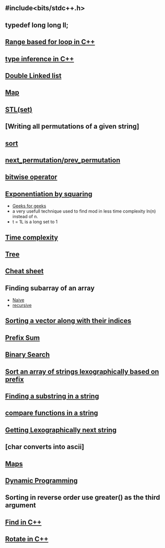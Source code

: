 ## #include<bits/stdc++.h>

## typedef long long ll;	

## [Range based for loop in C++](https://www.geeksforgeeks.org/range-based-loop-c/)

## [type inference in C++](https://www.geeksforgeeks.org/type-inference-in-c-auto-and-decltype/)

## [Double Linked list](https://www.geeksforgeeks.org/doubly-linked-list/)

## [Map](https://www.geeksforgeeks.org/map-associative-containers-the-c-standard-template-library-stl/)

## [STL(set)](https://www.geeksforgeeks.org/the-c-standard-template-library-stl/)

## [Writing all permutations of a given string]

## [sort](https://www.geeksforgeeks.org/sort-c-stl/)

## [next_permutation/prev_permutation](https://www.geeksforgeeks.org/stdnext_permutation-prev_permutation-c/)

## [bitwise operator](https://www.geeksforgeeks.org/bitwise-operators-in-c-cpp/)

## [Exponentiation by squaring](https://stackoverflow.com/questions/2177781/how-to-calculate-modulus-of-large-numbers)

* [Geeks for geeks](https://www.geeksforgeeks.org/exponential-squaring-fast-modulo-multiplication/)
* a very usefull technique used to find mod in less time complexity ln(n) instead of n.
* t = 1L is a long set to 1

## [Time complexity](https://www.geeksforgeeks.org/overcome-time-limit-exceedtle/)

## [Tree](https://towardsdatascience.com/8-useful-tree-data-structures-worth-knowing-8532c7231e8c)

## [Cheat sheet](https://www.bigocheatsheet.com/)

## Finding subarray of an array

 * [Naive](https://www.geeksforgeeks.org/subarraysubstring-vs-subsequence-and-programs-to-generate-them/)
 * [recursive](https://www.geeksforgeeks.org/generating-subarrays-using-recursion/)

## [Sorting a vector along with their indices](https://www.geeksforgeeks.org/keep-track-of-previous-indexes-after-sorting-a-vector-in-c-stl/)

## [Prefix Sum](https://www.geeksforgeeks.org/prefix-sum-array-implementation-applications-competitive-programming/)

## [Binary Search](https://www.geeksforgeeks.org/binary-search/)

## [Sort an array of strings lexographically based on prefix](https://www.geeksforgeeks.org/sort-an-array-of-strings-lexicographically-based-on-prefix/)

## [Finding a substring in a string](https://www.geeksforgeeks.org/check-string-substring-another/)

## [compare functions in a string](https://www.geeksforgeeks.org/stdstringcompare-in-c/)

## [Getting Lexographically next string](https://www.geeksforgeeks.org/lexicographically-next-string/)

## [char converts into ascii]

## [Maps](https://www.geeksforgeeks.org/map-associative-containers-the-c-standard-template-library-stl/)

## [Dynamic Programming](https://www.geeksforgeeks.org/overlapping-subproblems-property-in-dynamic-programming-dp-1/)

## Sorting in reverse order use greater<ll>() as the third argument

## [Find in C++](https://www.geeksforgeeks.org/std-find-in-cpp/)

## [Rotate in C++](https://www.geeksforgeeks.org/rotate-in-cpp-stl/)

